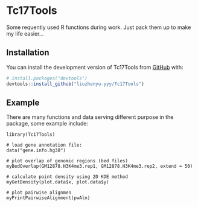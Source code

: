 # Tc17Tools

Some requently used R functions during work. Just pack them up to make my life easier...

## Installation

You can install the development version of Tc17Tools from [GitHub](https://github.com/) with:

``` r
# install.packages("devtools")
devtools::install_github("liuzhenyu-yyy/Tc17Tools")
```

## Example

There are many functions and data serving different purpose in the package, some example include:

```{r example}
library(Tc17Tools)

# load gene annotation file:
data("gene.info.hg38")

# plot overlap of genomic regions (bed files)
myBedOverlap(GM12878.H3K4me3.rep1, GM12878.H3K4me3.rep2, extend = 50)

# calculate point density using 2D KDE method
myGetDensity(plot.data$x, plot.data$y)

# plot pairwise alignmen
myPrintPairwiseAlignment(pwAln)
```
